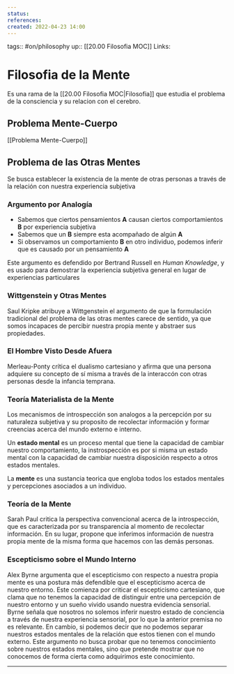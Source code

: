 ```yaml
---
status:
references:
created: 2022-04-23 14:00
---
```

tags:: #on/philosophy 
up:: [[20.00 Filosofia MOC]]
Links: 
# Filosofia de la Mente
Es una rama de la [[20.00 Filosofia MOC|Filosofia]] que estudia el problema de la consciencia y su relacion con el cerebro.

## Problema Mente-Cuerpo
[[Problema Mente-Cuerpo]]

## Problema de las Otras Mentes
Se busca establecer la existencia de la mente de otras personas a través de la relación con nuestra experiencia subjetiva

### Argumento por Analogía
- Sabemos que ciertos pensamientos **A** causan ciertos comportamientos **B** por experiencia subjetiva
- Sabemos que un **B** siempre esta acompañado de algún **A**
- Si observamos un comportamiento **B** en otro individuo, podemos inferir que es causado por un pensamiento **A**

Este argumento es defendido por Bertrand Russell en *Human Knowledge*, y es usado para demostrar la experiencia subjetiva general en lugar de experiencias particulares

### Wittgenstein y Otras Mentes
Saul Kripke atribuye a Wittgenstein el argumento de que la formulación tradicional del problema de las otras mentes carece de sentido, ya que somos incapaces de percibir nuestra propia mente y abstraer sus propiedades.

### El Hombre Visto Desde Afuera
Merleau-Ponty crítica el dualismo cartesiano y afirma que una persona adquiere su concepto de sí misma a través de la interaccón con otras personas desde la infancia temprana.

### Teoría Materialista de la Mente
Los mecanismos de introspección son analogos a la percepción por su naturaleza subjetiva y su proposito de recolectar información y formar creencias acerca del mundo externo e interno. 

Un **estado mental** es un proceso mental que tiene la capacidad de cambiar nuestro comportamiento, la instrospección es por si misma un estado mental con la capacidad de cambiar nuestra disposición respecto a otros estados mentales.

La **mente** es una sustancia teorica que engloba todos los estados mentales y percepciones asociados a un individuo.

### Teoría de la Mente
Sarah Paul critica la perspectiva convencional acerca de la introspección, que es caracterizada por su transparencia al momento de recolectar información. En su lugar, propone que inferimos información de nuestra propia mente de la misma forma que hacemos con las demás personas.

### Escepticismo sobre el Mundo Interno
Alex Byrne argumenta que el escepticismo con respecto a nuestra propia mente es una postura más defendible que el escepticismo acerca de nuestro entorno. Este comienza por criticar el escepticismo cartesiano, que clama que no tenemos la capacidad de distinguir entre una percepción de nuestro entorno y un sueño vivido usando nuestra evidencia sensorial. Byrne señala que nosotros no solemos inferir nuestro estado de conciencia a través de nuestra experiencia sensorial, por lo que la anterior premisa no es relevante. En cambio, si podemos decir que no podemos separar nuestros estados mentales de la relación que estos tienen con el mundo externo. Este argumento no busca probar que no tenemos conocimiento sobre nuestros estados mentales, sino que pretende mostrar que no conocemos de forma cierta como adquirimos este conocimiento.


___
